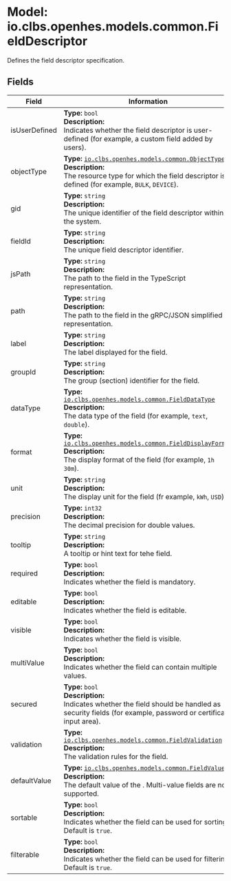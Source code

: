 # Model: io.clbs.openhes.models.common.FieldDescriptor

Defines the field descriptor specification.

## Fields

| Field | Information |
| --- | --- |
| isUserDefined | <b>Type:</b> `bool`<br><b>Description:</b><br>Indicates whether the field descriptor is user-defined (for example, a custom field added by users). |
| objectType | <b>Type:</b> [`io.clbs.openhes.models.common.ObjectType`](enum-io-clbs-openhes-models-common-objecttype.md)<br><b>Description:</b><br>The resource type for which the field descriptor is defined (for example, `BULK`, `DEVICE`). |
| gid | <b>Type:</b> `string`<br><b>Description:</b><br>The unique identifier of the field descriptor within the system. |
| fieldId | <b>Type:</b> `string`<br><b>Description:</b><br>The unique field descriptor identifier. |
| jsPath | <b>Type:</b> `string`<br><b>Description:</b><br>The path to the field in the TypeScript representation. |
| path | <b>Type:</b> `string`<br><b>Description:</b><br>The path to the field in the gRPC/JSON simplified representation. |
| label | <b>Type:</b> `string`<br><b>Description:</b><br>The label displayed for the field. |
| groupId | <b>Type:</b> `string`<br><b>Description:</b><br>The group (section) identifier for the field. |
| dataType | <b>Type:</b> [`io.clbs.openhes.models.common.FieldDataType`](enum-io-clbs-openhes-models-common-fielddatatype.md)<br><b>Description:</b><br>The data type of the field (for example, `text`, `double`). |
| format | <b>Type:</b> [`io.clbs.openhes.models.common.FieldDisplayFormat`](enum-io-clbs-openhes-models-common-fielddisplayformat.md)<br><b>Description:</b><br>The display format of the field (for example, `1h 30m`). |
| unit | <b>Type:</b> `string`<br><b>Description:</b><br>The display unit for the field (fr example, `kWh`, `USD`). |
| precision | <b>Type:</b> `int32`<br><b>Description:</b><br>The decimal precision for double values. |
| tooltip | <b>Type:</b> `string`<br><b>Description:</b><br>A tooltip or hint text for tehe field. |
| required | <b>Type:</b> `bool`<br><b>Description:</b><br>Indicates whether the field is mandatory. |
| editable | <b>Type:</b> `bool`<br><b>Description:</b><br>Indicates whether the field is editable. |
| visible | <b>Type:</b> `bool`<br><b>Description:</b><br>Indicates whether the field is visible. |
| multiValue | <b>Type:</b> `bool`<br><b>Description:</b><br>Indicates whether the field can contain multiple values. |
| secured | <b>Type:</b> `bool`<br><b>Description:</b><br>Indicates whether the field should be handled as security fields (for example, password or certificate input area). |
| validation | <b>Type:</b> [`io.clbs.openhes.models.common.FieldValidation`](model-io-clbs-openhes-models-common-fieldvalidation.md)<br><b>Description:</b><br>The validation rules for the field. |
| defaultValue | <b>Type:</b> [`io.clbs.openhes.models.common.FieldValue`](model-io-clbs-openhes-models-common-fieldvalue.md)<br><b>Description:</b><br>The default value of the . Multi-value fields are not supported. |
| sortable | <b>Type:</b> `bool`<br><b>Description:</b><br>Indicates whether the field can be used for sorting. Default is `true`. |
| filterable | <b>Type:</b> `bool`<br><b>Description:</b><br>Indicates whether the field can be used for filtering. Default is `true`. |

